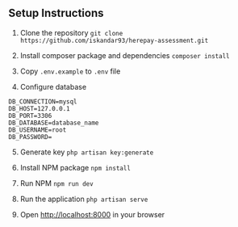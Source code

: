 ## Setup Instructions

1. Clone the repository
```git clone https://github.com/iskandar93/herepay-assessment.git```

2. Install composer package and dependencies
```composer install```

3. Copy `.env.example` to `.env` file

4. Configure database
```
DB_CONNECTION=mysql
DB_HOST=127.0.0.1
DB_PORT=3306
DB_DATABASE=database_name
DB_USERNAME=root
DB_PASSWORD=
```

5. Generate key
```php artisan key:generate```

6. Install NPM package
```npm install```

7. Run NPM
```npm run dev```

8. Run the application
```php artisan serve```

9. Open [http://localhost:8000](http://localhost:8000) in your browser
